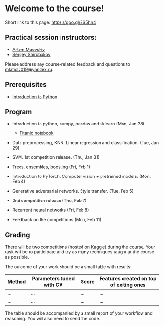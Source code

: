 # Welcome to the course!

Short link to this page: https://goo.gl/8S5hn4

## Practical session instructors:
 -  [Artem Maevskiy](mailto:artem.maevskiy@cern.ch)
 -  [Sergey Shirobokov](mailto:s.shirobokov17@imperial.ac.uk)

Please address any course-related feedback and questions to mlaticl2019@yandex.ru.

## Prerequisites
 *   [Introduction to Python](https://colab.research.google.com/github/yandexdataschool/MLatImperial2019/blob/master/00_prerequisites/00_python.ipynb)

## Program

 *   Introduction to python, numpy, pandas and sklearn (Mon, Jan 28)
     - [Titanic notebook](https://colab.research.google.com/github/yandexdataschool/MLatImperial2019/blob/master/01_lab/titanic.ipynb)

 *  Data preprocessing, KNN. Linear regression and classification. (Tue, Jan 29)

 *  SVM. 1st competition release. (Thu, Jan 31)

 *  Trees, ensembles, boosting (Fri, Feb 1)

 *  Introduction to PyTorch. Computer vision + pretrained models. (Mon, Feb 4)

 *  Generative adversarial networks. Style transfer. (Tue, Feb 5)

 *  2nd competition release (Thu, Feb 7)

 *  Recurrent neural networks (Fri, Feb 8)

 *  Feedback on the competitions (Mon, Feb 11)

## Grading

There will be two competitions (hosted on [Kaggle](https://www.kaggle.com/)) during the course. Your task will be to participate and try as many techniques taught at the course as possible.

The outcome of your work should be a small table with results:

| Method | Parameters tuned with CV | Score | Features created on top of exiting ones |
|--------|--------------------------|-------|-----------------------------------------|
| ...    | ...                      | ...   | ...                                     |
| ...    | ...                      | ...   | ...                                     |

The table should be accompanied by a small report of your workflow and reasoning. You will also need to send the code.
